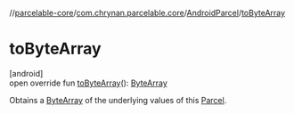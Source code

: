 //[parcelable-core](../../../index.md)/[com.chrynan.parcelable.core](../index.md)/[AndroidParcel](index.md)/[toByteArray](to-byte-array.md)

# toByteArray

[android]\
open override fun [toByteArray](to-byte-array.md)(): [ByteArray](https://kotlinlang.org/api/latest/jvm/stdlib/kotlin/-byte-array/index.html)

Obtains a [ByteArray](https://kotlinlang.org/api/latest/jvm/stdlib/kotlin/-byte-array/index.html) of the underlying values of this [Parcel](../../../../parcelable-core/parcelable-core/com.chrynan.parcelable.core/-parcel/index.md).
